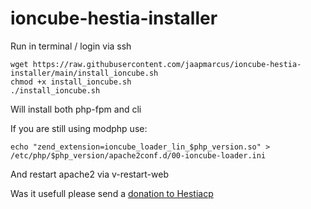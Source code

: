 # ioncube-hestia-installer

Run in terminal / login via ssh 

```
wget https://raw.githubusercontent.com/jaapmarcus/ioncube-hestia-installer/main/install_ioncube.sh
chmod +x install_ioncube.sh
./install_ioncube.sh
```

Will install both php-fpm and cli

If you are still using modphp use:
```
echo "zend_extension=ioncube_loader_lin_$php_version.so" > /etc/php/$php_version/apache2conf.d/00-ioncube-loader.ini
```

And restart apache2 via v-restart-web

Was it usefull please send a [donation to Hestiacp](https://www.paypal.com/donate/?cmd=_s-xclick&hosted_button_id=ST87LQH2CHGLA)
